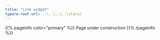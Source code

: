 ```yaml
---
title: "Link widget"
typora-root-url: ..\..\..\..\static
---
```


{{% pageinfo color="primary" %}}
Page under construction
{{% /pageinfo %}}
